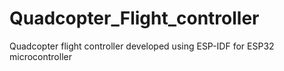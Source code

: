 # Quadcopter_Flight_controller
Quadcopter flight controller developed using ESP-IDF for ESP32 microcontroller
